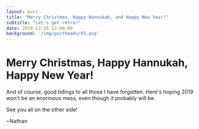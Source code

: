 ```yaml
---
layout: post
title: "Merry Christmas, Happy Hannukah, and Happy New Year!"
subtitle: "Let's get retro!"
date: 2018-12-25 12:00:00
background: '/img/postheads/03.png'
---
```


# Merry Christmas, Happy Hannukah, Happy New Year!

And of course, good tidings to all those I have forgotten. Here's hoping 2019 won't be an enormous mess, even though it probably will be.

See you all on the other side!

~Nathan